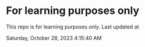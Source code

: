 # For learning purposes only
This repo is for learning purposes only.
Last updated at

Saturday, October 28, 2023 4:15:40 AM

